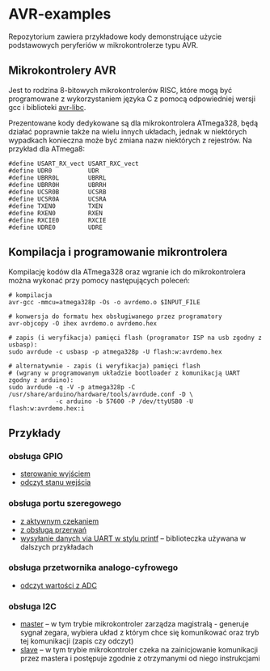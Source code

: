 AVR-examples
============

Repozytorium zawiera przykładowe kody demonstrujące użycie podstawowych peryferiów w mikrokontrolerze typu AVR.


## Mikrokontrolery AVR

Jest to rodzina 8-bitowych mikrokontrolerów RISC, które mogą być programowane z wykorzystaniem języka C z pomocą odpowiedniej wersji gcc i biblioteki [avr-libc](https://www.nongnu.org/avr-libc/).

Prezentowane kody dedykowane są dla mikrokontrolera ATmega328, będą działać poprawnie także na wielu innych układach, jednak w niektórych wypadkach konieczna może być zmiana nazw niektórych z rejestrów.
Na przykład dla ATmega8:

	#define USART_RX_vect USART_RXC_vect
	#define UDR0          UDR
	#define UBRR0L        UBRRL
	#define UBRR0H        UBRRH
	#define UCSR0B        UCSRB
	#define UCSR0A        UCSRA
	#define TXEN0         TXEN
	#define RXEN0         RXEN
	#define RXCIE0        RXCIE
	#define UDRE0         UDRE

	
## Kompilacja i programowanie mikrontrolera

Kompilację kodów dla ATmega328 oraz wgranie ich do mikrokontrolera można wykonać przy pomocy następujących poleceń:

	# kompilacja
	avr-gcc -mmcu=atmega328p -Os -o avrdemo.o $INPUT_FILE

	# konwersja do formatu hex obsługiwanego przez programatory
	avr-objcopy -O ihex avrdemo.o avrdemo.hex

	# zapis (i weryfikacja) pamięci flash (programator ISP na usb zgodny z usbasp):
	sudo avrdude -c usbasp -p atmega328p -U flash:w:avrdemo.hex

	# alternatywnie - zapis (i weryfikacja) pamięci flash
	# (wgrany w programowanym układzie bootloader z komunikacją UART zgodny z arduino):
	sudo avrdude -q -V -p atmega328p -C /usr/share/arduino/hardware/tools/avrdude.conf -D \
	             -c arduino -b 57600 -P /dev/ttyUSB0 -U flash:w:avrdemo.hex:i

## Przykłady

### obsługa GPIO

* [sterowanie wyjściem](1-GPIO/output.c)
* [odczyt stanu wejścia](1-GPIO/input.c)

### obsługa portu szeregowego

* [z aktywnym czekaniem](2-UART/podstawowa.c)
* [z obsługą przerwań](2-UART/przerwania.c)
* [wysyłanie danych via UART w stylu printf](2-UART/serialPrintf-lib4avr.c) – biblioteczka używana w dalszych przykładach

### obsługa przetwornika analogo-cyfrowego

* [odczyt wartości z ADC](3-ADC/adc.c)

### obsługa I2C

* [master](4-I2C/master.c) – w tym trybie mikrokontroler zarządza magistralą - generuje sygnał zegara, wybiera układ z którym chce się komunikować oraz tryb tej komunikacji (zapis czy odczyt)
* [slave](4-I2C/slave.c) – w tym trybie mikrokontroler czeka na zainicjowanie komunikacji przez mastera i postępuje zgodnie z otrzymanymi od niego instrukcjami

